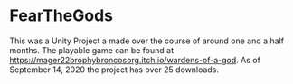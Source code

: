 # FearTheGods
This was a Unity Project a made over the course of around one and a half months. 
The playable game can be found at https://mager22brophybroncosorg.itch.io/wardens-of-a-god. As of September 14, 2020 the project has over 25 downloads.
